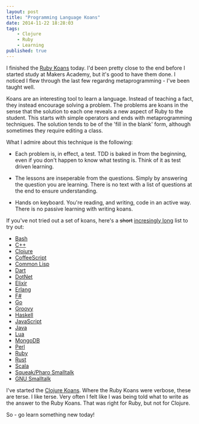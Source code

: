 ```yaml
---
layout: post
title: "Programming Language Koans"
date: 2014-11-22 18:28:03
tags:
    - Clojure
    - Ruby
    - Learning
published: true
---
```


I finished the [Ruby Koans](https://github.com/neo/ruby_koans) today. I'd been
pretty close to the end before I started study at Makers Academy, but it's good
to have them done. I noticed I flew through the last few regardng
metaprogramming - I've been taught well.

Koans are an interesting tool to learn a language. Instead of teaching a fact,
they instead encourage solving a problem. The problems are koans in the sense
that the solution to each one reveals a new aspect of Ruby to the student. This
starts with simple operators and ends with metaprogramming techniques. The
solution tends to be of the 'fill in the blank' form, although sometimes they
require editing a class.

What I admire about this technique is the following:

- Each problem is, in effect, a test. TDD is baked in from the beginning, even
  if you don't happen to know what testing is. Think of it as test driven
  learning.

- The lessons are inseperable from the questions. Simply by answering the
  question you are learning. There is no text with a list of questions at the
  end to ensure understanding.

- Hands on keyboard. You're reading, and writing, code in an active way. There
  is no passive learning with writing koans.

If you've not tried out a set of koans, here's a <del>short</del> <ins>incresingly
long</ins> list to try out:

- [Bash](https://github.com/marcinbunsch/bash_koans)
- [C++](https://github.com/torbjoernk/CppKoans)
- [Clojure](https://github.com/functional-koans/clojure-koans)
- [CoffeeScript](https://github.com/liammclennan/coffeescript-koans)
- [Common Lisp](https://github.com/google/lisp-koans)
- [Dart](https://github.com/butlermatt/dart_koans)
- [DotNet](https://github.com/CoryFoy/DotNetKoans)
- [Elixir](https://github.com/dojo-toulouse/elixir-koans)
- [Erlang](https://github.com/patrickgombert/erlang-koans)
- [F#](https://github.com/ChrisMarinos/FSharpKoans)
- [Go](https://github.com/cdarwin/go-koans)
- [Groovy](https://github.com/cjudd/groovy_koans)
- [Haskell](https://github.com/HaskVan/HaskellKoans)
- [JavaScript](https://github.com/liammclennan/JavaScript-Koans)
- [Java](https://github.com/matyb/java-koans)
- [Lua](https://github.com/kikito/lua_missions)
- [MongoDB](https://github.com/chicagoruby/MongoDB_Koans)
- [Perl](https://github.com/forcedotcom/PerlKoans)
- [Ruby](https://github.com/neo/ruby_koans)
- [Rust](https://github.com/mankyKitty/rust-koans)
- [Scala](http://scalakoans.webfactional.com/)
- [Squeak/Pharo Smalltalk](https://www.hpi.uni-potsdam.de/hirschfeld/trac/SqueakCommunityProjects/wiki/smalltalk_koans)
- [GNU Smalltalk](https://www.hpi.uni-potsdam.de/hirschfeld/trac/SqueakCommunityProjects/wiki/smalltalk_koans)

I've started the [Clojure Koans](https://github.com/functional-koans/clojure-koans).
Where the Ruby Koans were verbose, these are terse.  I like terse. Very often
I felt like I was being told what to write as the answer to the Ruby Koans. That
was right for Ruby, but not for Clojure.

So - go learn something new today!
